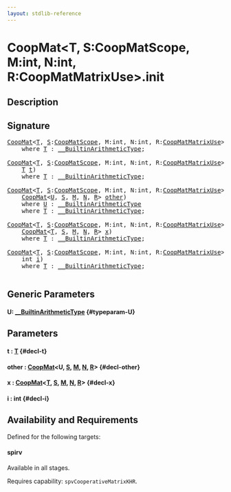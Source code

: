 ```yaml
---
layout: stdlib-reference
---
```


# CoopMat\<T, S:CoopMatScope, M:int, N:int, R:CoopMatMatrixUse\>\.init

## Description





## Signature 

<pre>
<a href="/stdlib-reference/types/coopmat-04/index" class="code_type">CoopMat</a>&lt;<a href="/stdlib-reference/types/coopmat-04/index#typeparam-T" class="code_type">T</a>, <a href="/stdlib-reference/types/coopmat-04/index#decl-S" class="code_var">S</a>:<a href="/stdlib-reference/types/coopmatscope-047/index" class="code_type">CoopMatScope</a>, M:<span class="code_keyword">int</span>, N:<span class="code_keyword">int</span>, R:<a href="/stdlib-reference/types/coopmatmatrixuse-047d/index" class="code_type">CoopMatMatrixUse</a>&gt;.<a href="/stdlib-reference/types/coopmat-04/init">init</a>()
    <span class='code_keyword'>where</span> <a href="/stdlib-reference/types/coopmat-04/index#typeparam-T" class="code_type">T</a> : <a href="/stdlib-reference/interfaces/0_builtinarithmetictype-029j/index" class="code_type">__BuiltinArithmeticType</a>;

<a href="/stdlib-reference/types/coopmat-04/index" class="code_type">CoopMat</a>&lt;<a href="/stdlib-reference/types/coopmat-04/index#typeparam-T" class="code_type">T</a>, <a href="/stdlib-reference/types/coopmat-04/index#decl-S" class="code_var">S</a>:<a href="/stdlib-reference/types/coopmatscope-047/index" class="code_type">CoopMatScope</a>, M:<span class="code_keyword">int</span>, N:<span class="code_keyword">int</span>, R:<a href="/stdlib-reference/types/coopmatmatrixuse-047d/index" class="code_type">CoopMatMatrixUse</a>&gt;.<a href="/stdlib-reference/types/coopmat-04/init">init</a>(
    <a href="/stdlib-reference/types/coopmat-04/index#typeparam-T" class="code_type">T</a> <a href="/stdlib-reference/types/coopmat-04/init#decl-t" class="code_param">t</a>)
    <span class='code_keyword'>where</span> <a href="/stdlib-reference/types/coopmat-04/index#typeparam-T" class="code_type">T</a> : <a href="/stdlib-reference/interfaces/0_builtinarithmetictype-029j/index" class="code_type">__BuiltinArithmeticType</a>;

<a href="/stdlib-reference/types/coopmat-04/index" class="code_type">CoopMat</a>&lt;<a href="/stdlib-reference/types/coopmat-04/index#typeparam-T" class="code_type">T</a>, <a href="/stdlib-reference/types/coopmat-04/index#decl-S" class="code_var">S</a>:<a href="/stdlib-reference/types/coopmatscope-047/index" class="code_type">CoopMatScope</a>, M:<span class="code_keyword">int</span>, N:<span class="code_keyword">int</span>, R:<a href="/stdlib-reference/types/coopmatmatrixuse-047d/index" class="code_type">CoopMatMatrixUse</a>&gt;.<a href="/stdlib-reference/types/coopmat-04/init">init</a>&lt;<a href="/stdlib-reference/types/coopmat-04/init#typeparam-U" class="code_type">U</a>&gt;(
    <a href="/stdlib-reference/types/coopmat-04/index" class="code_type">CoopMat</a>&lt;<a href="/stdlib-reference/types/coopmat-04/init#typeparam-U" class="code_type">U</a>, <a href="/stdlib-reference/types/coopmat-04/index#decl-S" class="code_var">S</a>, <a href="/stdlib-reference/types/coopmat-04/index#decl-M" class="code_var">M</a>, <a href="/stdlib-reference/types/coopmat-04/index#decl-N" class="code_var">N</a>, <a href="/stdlib-reference/types/coopmat-04/index#decl-R" class="code_var">R</a>&gt; <a href="/stdlib-reference/types/coopmat-04/init#decl-other" class="code_param">other</a>)
    <span class='code_keyword'>where</span> <a href="/stdlib-reference/types/coopmat-04/init#typeparam-U" class="code_type">U</a> : <a href="/stdlib-reference/interfaces/0_builtinarithmetictype-029j/index" class="code_type">__BuiltinArithmeticType</a>
    <span class='code_keyword'>where</span> <a href="/stdlib-reference/types/coopmat-04/index#typeparam-T" class="code_type">T</a> : <a href="/stdlib-reference/interfaces/0_builtinarithmetictype-029j/index" class="code_type">__BuiltinArithmeticType</a>;

<a href="/stdlib-reference/types/coopmat-04/index" class="code_type">CoopMat</a>&lt;<a href="/stdlib-reference/types/coopmat-04/index#typeparam-T" class="code_type">T</a>, <a href="/stdlib-reference/types/coopmat-04/index#decl-S" class="code_var">S</a>:<a href="/stdlib-reference/types/coopmatscope-047/index" class="code_type">CoopMatScope</a>, M:<span class="code_keyword">int</span>, N:<span class="code_keyword">int</span>, R:<a href="/stdlib-reference/types/coopmatmatrixuse-047d/index" class="code_type">CoopMatMatrixUse</a>&gt;.<a href="/stdlib-reference/types/coopmat-04/init">init</a>(
    <a href="/stdlib-reference/types/coopmat-04/index" class="code_type">CoopMat</a>&lt;<a href="/stdlib-reference/types/coopmat-04/index#typeparam-T" class="code_type">T</a>, <a href="/stdlib-reference/types/coopmat-04/index#decl-S" class="code_var">S</a>, <a href="/stdlib-reference/types/coopmat-04/index#decl-M" class="code_var">M</a>, <a href="/stdlib-reference/types/coopmat-04/index#decl-N" class="code_var">N</a>, <a href="/stdlib-reference/types/coopmat-04/index#decl-R" class="code_var">R</a>&gt; <a href="/stdlib-reference/types/coopmat-04/init#decl-x" class="code_param">x</a>)
    <span class='code_keyword'>where</span> <a href="/stdlib-reference/types/coopmat-04/index#typeparam-T" class="code_type">T</a> : <a href="/stdlib-reference/interfaces/0_builtinarithmetictype-029j/index" class="code_type">__BuiltinArithmeticType</a>;

<a href="/stdlib-reference/types/coopmat-04/index" class="code_type">CoopMat</a>&lt;<a href="/stdlib-reference/types/coopmat-04/index#typeparam-T" class="code_type">T</a>, <a href="/stdlib-reference/types/coopmat-04/index#decl-S" class="code_var">S</a>:<a href="/stdlib-reference/types/coopmatscope-047/index" class="code_type">CoopMatScope</a>, M:<span class="code_keyword">int</span>, N:<span class="code_keyword">int</span>, R:<a href="/stdlib-reference/types/coopmatmatrixuse-047d/index" class="code_type">CoopMatMatrixUse</a>&gt;.<a href="/stdlib-reference/types/coopmat-04/init">init</a>(
    <span class="code_keyword">int</span> <a href="/stdlib-reference/types/coopmat-04/init#decl-i" class="code_param">i</a>)
    <span class='code_keyword'>where</span> <a href="/stdlib-reference/types/coopmat-04/index#typeparam-T" class="code_type">T</a> : <a href="/stdlib-reference/interfaces/0_builtinarithmetictype-029j/index" class="code_type">__BuiltinArithmeticType</a>;

</pre>

## Generic Parameters

#### U: [\_\_BuiltinArithmeticType](/stdlib-reference/interfaces/0_builtinarithmetictype-029j/index) {#typeparam-U}

## Parameters

#### t  : [T](/stdlib-reference/types/coopmat-04/index#typeparam-T) {#decl-t}
#### other  : [CoopMat](/stdlib-reference/types/coopmat-04/index)\<U, [S](/stdlib-reference/types/coopmat-04/index#decl-S), [M](/stdlib-reference/types/coopmat-04/index#decl-M), [N](/stdlib-reference/types/coopmat-04/index#decl-N), [R](/stdlib-reference/types/coopmat-04/index#decl-R)\> {#decl-other}
#### x  : [CoopMat](/stdlib-reference/types/coopmat-04/index)\<[T](/stdlib-reference/types/coopmat-04/index#typeparam-T), [S](/stdlib-reference/types/coopmat-04/index#decl-S), [M](/stdlib-reference/types/coopmat-04/index#decl-M), [N](/stdlib-reference/types/coopmat-04/index#decl-N), [R](/stdlib-reference/types/coopmat-04/index#decl-R)\> {#decl-x}
#### i  : int {#decl-i}

## Availability and Requirements

Defined for the following targets:

#### spirv
Available in all stages.

Requires capability: `spvCooperativeMatrixKHR`.


